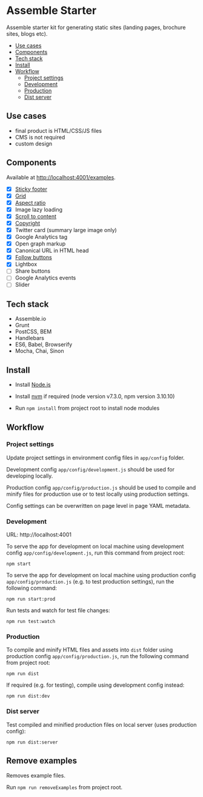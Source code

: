 Assemble Starter
================

Assemble starter kit for generating static sites (landing pages, brochure sites, blogs etc).

- [Use cases](#use-cases)
- [Components](#components)
- [Tech stack](#tech-stack)
- [Install](#install)
- [Workflow](#workflow)
    - [Project settings](#project-settings)
    - [Development](#development)
    - [Production](#production)
    - [Dist server](#dist-server)

## Use cases

- final product is HTML/CSS/JS files
- CMS is not required
- custom design

## Components

Available at [http://localhost:4001/examples](http://localhost:4001/examples).

- [x] [Sticky footer](http://localhost:4001/examples/sticky-footer)
- [x] [Grid](http://localhost:4001/examples/grid)
- [x] [Aspect ratio](http://codepen.io/oksana-khristenko/pen/egmpBw)
- [x] Image lazy loading
- [x] [Scroll to content](http://localhost:4001/examples/scroll)
- [x] [Copyright](http://localhost:4001/examples/copyright)
- [x] Twitter card (summary large image only)
- [x] Google Analytics tag
- [x] Open graph markup
- [x] Canonical URL in HTML head
- [x] [Follow buttons](http://localhost:4001/examples/follow)
- [x] Lightbox
- [ ] Share buttons
- [ ] Google Analytics events
- [ ] Slider

## Tech stack

- Assemble.io
- Grunt
- PostCSS, BEM
- Handlebars
- ES6, Babel, Browserify
- Mocha, Chai, Sinon

## Install

- Install [Node.js](https://nodejs.org/)

- Install [nvm](https://github.com/creationix/nvm) if required (node version v7.3.0, npm version 3.10.10)

- Run `npm install` from project root to install node modules

## Workflow

### Project settings

Update project settings in environment config files in `app/config` folder.

Development config `app/config/development.js` should be used for developing locally.

Production config `app/config/production.js` should be used to compile and minify files for production use or to test locally using production settings.

Config settings can be overwritten on page level in page YAML metadata.

### Development

URL: http://localhost:4001

To serve the app for development on local machine using development config `app/config/development.js`, run this command from project root:

`npm start`

To serve the app for development on local machine using production config `app/config/production.js` (e.g. to test production settings), run the following command:

`npm run start:prod`

Run tests and watch for test file changes:

`npm run test:watch`

### Production

To compile and minify HTML files and assets into `dist` folder using production config `app/config/production.js`, run the following command from project root:

`npm run dist`

If required (e.g. for testing), compile using development config instead:

`npm run dist:dev`

### Dist server

Test compiled and minified production files on local server (uses production config):

`npm run dist:server`

## Remove examples

Removes example files.

Run `npm run removeExamples` from project root.
